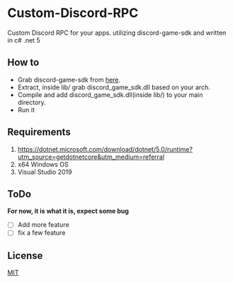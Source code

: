 # Custom-Discord-RPC
Custom Discord RPC for your apps. utilizing discord-game-sdk and written in c# .net 5

## How to
* Grab discord-game-sdk from [here](https://dl-game-sdk.discordapp.net/2.5.6/discord_game_sdk.zip).
* Extract, inside lib/ grab discord_game_sdk.dll based on your arch.
* Compile and add discord_game_sdk.dll(inside lib/) to your main directory.
* Run it

## Requirements
1. https://dotnet.microsoft.com/download/dotnet/5.0/runtime?utm_source=getdotnetcore&utm_medium=referral
2. x64 Windows OS
3. Visual Studio 2019 

## ToDo
__For now, it is what it is, expect some bug__
- [ ] Add more feature 
- [ ] fix a few feature

## License
[MIT](https://choosealicense.com/licenses/mit/)